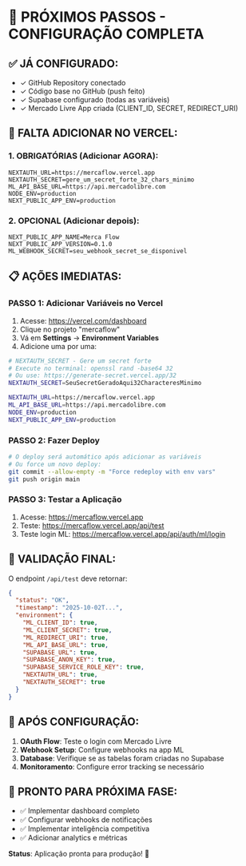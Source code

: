 # 🚀 PRÓXIMOS PASSOS - CONFIGURAÇÃO COMPLETA

## ✅ **JÁ CONFIGURADO:**
- ✓ GitHub Repository conectado
- ✓ Código base no GitHub (push feito)
- ✓ Supabase configurado (todas as variáveis)
- ✓ Mercado Livre App criada (CLIENT_ID, SECRET, REDIRECT_URI)

## 🔧 **FALTA ADICIONAR NO VERCEL:**

### **1. OBRIGATÓRIAS (Adicionar AGORA):**
```
NEXTAUTH_URL=https://mercaflow.vercel.app
NEXTAUTH_SECRET=gere_um_secret_forte_32_chars_minimo
ML_API_BASE_URL=https://api.mercadolibre.com
NODE_ENV=production
NEXT_PUBLIC_APP_ENV=production
```

### **2. OPCIONAL (Adicionar depois):**
```
NEXT_PUBLIC_APP_NAME=Merca Flow
NEXT_PUBLIC_APP_VERSION=0.1.0
ML_WEBHOOK_SECRET=seu_webhook_secret_se_disponivel
```

## 📋 **AÇÕES IMEDIATAS:**

### **PASSO 1: Adicionar Variáveis no Vercel**
1. Acesse: https://vercel.com/dashboard
2. Clique no projeto "mercaflow"
3. Vá em **Settings** → **Environment Variables**
4. Adicione uma por uma:

```bash
# NEXTAUTH_SECRET - Gere um secret forte
# Execute no terminal: openssl rand -base64 32
# Ou use: https://generate-secret.vercel.app/32
NEXTAUTH_SECRET=SeuSecretGeradoAqui32CharacteresMinimo

NEXTAUTH_URL=https://mercaflow.vercel.app
ML_API_BASE_URL=https://api.mercadolibre.com
NODE_ENV=production
NEXT_PUBLIC_APP_ENV=production
```

### **PASSO 2: Fazer Deploy**
```bash
# O deploy será automático após adicionar as variáveis
# Ou force um novo deploy:
git commit --allow-empty -m "Force redeploy with env vars"
git push origin main
```

### **PASSO 3: Testar a Aplicação**
1. Acesse: https://mercaflow.vercel.app
2. Teste: https://mercaflow.vercel.app/api/test
3. Teste login ML: https://mercaflow.vercel.app/api/auth/ml/login

## 🎯 **VALIDAÇÃO FINAL:**

O endpoint `/api/test` deve retornar:
```json
{
  "status": "OK",
  "timestamp": "2025-10-02T...",
  "environment": {
    "ML_CLIENT_ID": true,
    "ML_CLIENT_SECRET": true,
    "ML_REDIRECT_URI": true,
    "ML_API_BASE_URL": true,
    "SUPABASE_URL": true,
    "SUPABASE_ANON_KEY": true,
    "SUPABASE_SERVICE_ROLE_KEY": true,
    "NEXTAUTH_URL": true,
    "NEXTAUTH_SECRET": true
  }
}
```

## 🔄 **APÓS CONFIGURAÇÃO:**

1. **OAuth Flow**: Teste o login com Mercado Livre
2. **Webhook Setup**: Configure webhooks na app ML
3. **Database**: Verifique se as tabelas foram criadas no Supabase
4. **Monitoramento**: Configure error tracking se necessário

## 📱 **PRONTO PARA PRÓXIMA FASE:**
- ✅ Implementar dashboard completo
- ✅ Configurar webhooks de notificações
- ✅ Implementar inteligência competitiva
- ✅ Adicionar analytics e métricas

**Status**: Aplicação pronta para produção! 🎉